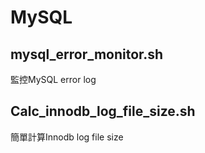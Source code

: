 # MySQL
## mysql_error_monitor.sh
監控MySQL error log
## Calc_innodb_log_file_size.sh 
簡單計算Innodb log file size
